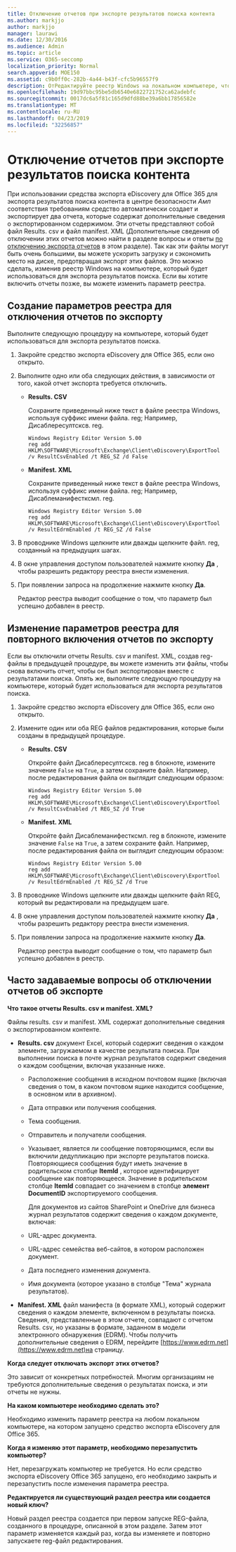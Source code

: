 ```yaml
---
title: Отключение отчетов при экспорте результатов поиска контента
ms.author: markjjo
author: markjjo
manager: laurawi
ms.date: 12/30/2016
ms.audience: Admin
ms.topic: article
ms.service: O365-seccomp
localization_priority: Normal
search.appverid: MOE150
ms.assetid: c9b0ff0c-282b-4a44-b43f-cfc5b96557f9
description: ОтРедактируйте реестр Windows на локальном компьютере, чтобы отключить отчеты при экспорте результатов поиска контента из центра безопасности _Амп_ соответствия требованиям в Office 365. Отключение этих отчетов может ускорить загрузку и сэкономить место на диске.
ms.openlocfilehash: 19d97bbc95be5db6540e6822721752ca62adebfc
ms.sourcegitcommit: 0017dc6a5f81c165d9dfd88be39a6bb17856582e
ms.translationtype: MT
ms.contentlocale: ru-RU
ms.lasthandoff: 04/23/2019
ms.locfileid: "32256857"
---
```

# <a name="disable-reports-when-you-export-content-search-results"></a>Отключение отчетов при экспорте результатов поиска контента

При использовании средства экспорта eDiscovery для Office 365 для экспорта результатов поиска контента в центре безопасности _Амп_ соответствия требованиям средство автоматически создает и экспортирует два отчета, которые содержат дополнительные сведения о экспортированном содержимом. Эти отчеты представляют собой файл Results. csv и файл manifest. XML (Дополнительные сведения об отключении этих отчетов можно найти в разделе вопросы и ответы [по отключению экспорта отчетов](#frequently-asked-questions-about-disabling-export-reports) в этом разделе). Так как эти файлы могут быть очень большими, вы можете ускорить загрузку и сэкономить место на диске, предотвращая экспорт этих файлов. Это можно сделать, изменив реестр Windows на компьютере, который будет использоваться для экспорта результатов поиска. Если вы хотите включить отчеты позже, вы можете изменить параметр реестра. 
  
## <a name="create-registry-settings-to-disable-the-export-reports"></a>Создание параметров реестра для отключения отчетов по экспорту

Выполните следующую процедуру на компьютере, который будет использоваться для экспорта результатов поиска.
  
1. Закройте средство экспорта eDiscovery для Office 365, если оно открыто.
    
2. Выполните одно или оба следующих действия, в зависимости от того, какой отчет экспорта требуется отключить.
    
    - **Results. CSV**
    
      Сохраните приведенный ниже текст в файле реестра Windows, используя суффикс имени файла. reg; Например, Дисаблересултсксв. reg.
    
      ```
      Windows Registry Editor Version 5.00
      reg add HKLM\SOFTWARE\Microsoft\Exchange\Client\eDiscovery\ExportTool /v ResultCsvEnabled /t REG_SZ /d False 
      ```

    - **Manifest. XML**
    
      Сохраните приведенный ниже текст в файле реестра Windows, используя суффикс имени файла. reg; Например, Дисаблеманифестксмл. reg.
    
      ```
      Windows Registry Editor Version 5.00
      reg add HKLM\SOFTWARE\Microsoft\Exchange\Client\eDiscovery\ExportTool /v ResultEdrmEnabled /t REG_SZ /d False 
      ```

3. В проводнике Windows щелкните или дважды щелкните файл. reg, созданный на предыдущих шагах.
    
4. В окне управления доступом пользователей нажмите кнопку **Да** , чтобы разрешить редактору реестра внести изменения. 
    
5. При появлении запроса на продолжение нажмите кнопку **Да**.
    
    Редактор реестра выводит сообщение о том, что параметр был успешно добавлен в реестр.
  
## <a name="edit-registry-settings-to-re-enable-the-export-reports"></a>Изменение параметров реестра для повторного включения отчетов по экспорту

Если вы отключили отчеты Results. csv и manifest. XML, создав reg-файлы в предыдущей процедуре, вы можете изменить эти файлы, чтобы снова включить отчет, чтобы он был экспортирован вместе с результатами поиска. Опять же, выполните следующую процедуру на компьютере, который будет использоваться для экспорта результатов поиска.
  
1. Закройте средство экспорта eDiscovery для Office 365, если оно открыто.
    
2. Измените один или оба REG файлов редактирования, которые были созданы в предыдущей процедуре.
    
    - **Results. CSV**
    
        Откройте файл Дисаблересултсксв. reg в блокноте, измените значение `False` на `True`, а затем сохраните файл. Например, после редактирования файла он выглядит следующим образом:
    
        ```
        Windows Registry Editor Version 5.00
      reg add HKLM\SOFTWARE\Microsoft\Exchange\Client\eDiscovery\ExportTool /v ResultCsvEnabled /t REG_SZ /d True
        ```

    - **Manifest. XML**
    
        Откройте файл Дисаблеманифестксмл. reg в блокноте, измените значение `False` на `True`, а затем сохраните файл. Например, после редактирования файла он выглядит следующим образом:
    
      ```
      Windows Registry Editor Version 5.00
      reg add HKLM\SOFTWARE\Microsoft\Exchange\Client\eDiscovery\ExportTool /v ResultEdrmEnabled /t REG_SZ /d True
      ```

3. В проводнике Windows щелкните или дважды щелкните файл REG, который вы редактировали на предыдущем шаге.
    
4. В окне управления доступом пользователей нажмите кнопку **Да** , чтобы разрешить редактору реестра внести изменения. 
    
5. При появлении запроса на продолжение нажмите кнопку **Да**.
    
    Редактор реестра выводит сообщение о том, что параметр был успешно добавлен в реестр.
  
## <a name="frequently-asked-questions-about-disabling-export-reports"></a>Часто задаваемые вопросы об отключении отчетов об экспорте
<a name="faqs"> </a>

 **Что такое отчеты Results. csv и manifest. XML?**
  
Файлы results. csv и manifest. XML содержат дополнительные сведения о экспортированном контенте.
  
- **Results. csv** документ Excel, который содержит сведения о каждом элементе, загружаемом в качестве результата поиска. При выполнении поиска в почте журнал результатов содержит сведения о каждом сообщении, включая указанные ниже. 
    
  - Расположение сообщения в исходном почтовом ящике (включая сведения о том, в каком почтовом ящике находится сообщение, в основном или в архивном).
    
  - Дата отправки или получения сообщения.
    
  - Тема сообщения.
    
  - Отправитель и получатели сообщения.
    
  - Указывает, является ли сообщение повторяющимся, если вы включили дедупликацию при экспорте результатов поиска. Повторяющиеся сообщения будут иметь значение в родительском столбце **ItemId** , которое идентифицирует сообщение как повторяющееся. Значение в родительском столбце **ItemId** совпадает со значением в столбце **элемент DocumentID** экспортируемого сообщения. 
    
    Для документов из сайтов SharePoint и OneDrive для бизнеса журнал результатов содержит сведения о каждом документе, включая:
    
  - URL-адрес документа.
    
  - URL-адрес семейства веб-сайтов, в котором расположен документ.
    
  - Дата последнего изменения документа.
    
  - Имя документа (которое указано в столбце "Тема" журнала результатов).
    
- **Manifest. XML** файл манифеста (в формате XML), который содержит сведения о каждом элементе, включенном в результаты поиска. Сведения, представленные в этом отчете, совпадают с отчетом Results. csv, но указаны в формате, заданном в модели электронного обнаружения (EDRM). Чтобы получить дополнительные сведения о EDRM, перейдите [https://www.edrm.net](https://www.edrm.net)на страницу.
    
 **Когда следует отключать экспорт этих отчетов?**
  
Это зависит от конкретных потребностей. Многим организациям не требуются дополнительные сведения о результатах поиска, и эти отчеты не нужны.
  
 **На каком компьютере необходимо сделать это?**
  
 Необходимо изменить параметр реестра на любом локальном компьютере, на котором запущено средство экспорта eDiscovery для Office 365. 
  
 **Когда я изменяю этот параметр, необходимо перезапустить компьютер?**
  
Нет, перезагружать компьютер не требуется. Но если средство экспорта eDiscovery Office 365 запущено, его необходимо закрыть и перезапустить после изменения параметра реестра.
  
 **Редактируется ли существующий раздел реестра или создается новый ключ?**
  
Новый раздел реестра создается при первом запуске REG-файла, созданного в процедуре, описанной в этом разделе. Затем этот параметр изменяется каждый раз, когда вы изменяете и повторно запускаете reg-файл редактирования.
